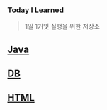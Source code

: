 ### Today I Learned

> 1일 1커밋 실행을 위한 저장소



##  [Java](./java)



## [DB](./DB)



## [HTML](./HTML)


